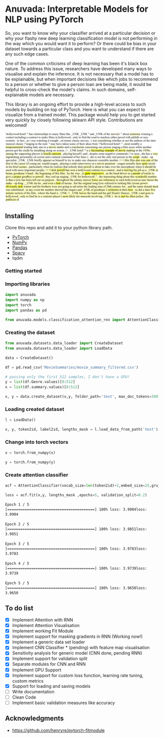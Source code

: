 # Anuvada: Interpretable Models for NLP using PyTorch

So, you want to know why your classifier arrived at a particular decision or why your flashy new deep learning classification model is not performing in the way which you would want it to perform? Or there could be bias in your dataset towards a particular class and you want to understand if there are any such edge cases.

One of the common criticisms of deep learning has been it's black box nature. To address this issue, researchers have developed many ways to visualise and explain the inference. It is not necessary that a model has to be explainable, but when important decisions like which jobs to recommend to a person or whether to give a person loan are being made, it would be helpful to cross-check the model's claims. In such domains, self-explainable models are necessary.

This library is an ongoing effort to provide a high-level access to such models by building on top of PyTorch. Here is what you can expect to visualize from a trained model. This package would help you to get started very quickly by closely following sklearn API style. Contributions are welcomed!

![alt text](screenshot.png "Attention Classification")

## Installing

Clone this repo and add it to your python library path.

* [PyTorch](http://pytorch.org)
* [NumPy](http://numpy.org/)
* [Pandas](http://pandas.pydata.org/)
* [Spacy](https://spacy.io/)
* tqdm

### Getting started

### Importing libraries


```python
import anuvada
import numpy as np
import torch
import pandas as pd
```


```python
from anuvada.models.classification_attention_rnn import AttentionClassifier
```

### Creating the dataset


```python
from anuvada.datasets.data_loader import CreateDataset
from anuvada.datasets.data_loader import LoadData
```


```python
data = CreateDataset()
```


```python
df = pd.read_csv('MovieSummaries/movie_summary_filtered.csv')
```


```python
# passing only the first 512 samples, I don't have a GPU!
y = list(df.Genre.values)[0:512]
x = list(df.summary.values)[0:512]
```


```python
x, y = data.create_dataset(x,y, folder_path='test', max_doc_tokens=500)
```

### Loading created dataset


```python
l = LoadData()
```


```python
x, y, token2id, label2id, lengths_mask = l.load_data_from_path('test')
```

### Change into torch vectors


```python
x = torch.from_numpy(x)
```


```python
y = torch.from_numpy(y)
```

### Create attention classifier


```python
acf = AttentionClassifier(vocab_size=len(token2id)+2,embed_size=25,gru_hidden=25,n_classes=len(label2id))
```


```python
loss = acf.fit(x,y, lengths_mask ,epochs=5, validation_split=0.2)
```

    Epoch 1 / 5
    [========================================] 100%	loss: 3.9904loss: 3.9904

    Epoch 2 / 5
    [========================================] 100%	loss: 3.9851loss: 3.9851

    Epoch 3 / 5
    [========================================] 100%	loss: 3.9783loss: 3.9783

    Epoch 4 / 5
    [========================================] 100%	loss: 3.9739loss: 3.9739

    Epoch 5 / 5
    [========================================] 100%	loss: 3.9650loss: 3.9650



## To do list

- [x] Implement Attention with RNN
- [x] Implement Attention Visualisation
- [x] Implement working Fit Module
- [x] Implement support for masking gradients in RNN (Working now!)
- [x] Implement a generic data set loader
- [x] Implement CNN Classifier * (pending) with feature map visualisation
- [x] Sensitivity analysis for generic model (CNN done, pending RNN)
- [x] Implement support for validation split
- [x] Separate modules for CNN and RNN
- [x] Implement GPU Support
- [x] Implement support for custom loss function, learning rate tuning, custom metrics
- [x] Support for loading and saving models
- [ ]  Write documentation
- [ ]  Clean Code
- [ ]  Implement basic validation measures like accuracy

## Acknowledgments

* https://github.com/henryre/pytorch-fitmodule
